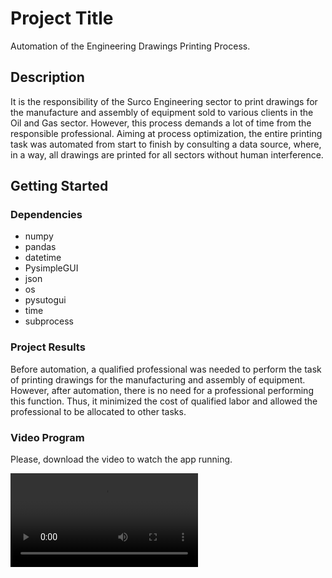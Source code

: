 # Project Title

Automation of the Engineering Drawings Printing Process.

## Description

It is the responsibility of the Surco Engineering sector to print drawings for the manufacture and assembly of equipment sold to various clients in the Oil and Gas sector. However, this process demands a lot of time from the responsible professional. Aiming at process optimization, the entire printing task was automated from start to finish by consulting a data source, where, in a way, all drawings are printed for all sectors without human interference.

## Getting Started

### Dependencies

* numpy
* pandas
* datetime
* PysimpleGUI
* json
* os
* pysutogui
* time
* subprocess

### Project Results 

Before automation, a qualified professional was needed to perform the task of printing drawings for the manufacturing and assembly of equipment. However, after automation, there is no need for a professional performing this function. Thus, it minimized the cost of qualified labor and allowed the professional to be allocated to other tasks.

### Video Program
Please, download the video to watch the app running.

![App Video](https://github.com/viniciusbarbosapaiva/controle_desenho/blob/main/Controle.wmv)
